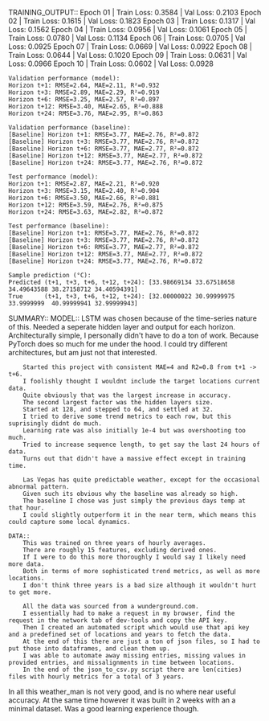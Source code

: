 TRAINING_OUTPUT::
    Epoch 01 | Train Loss: 0.3584 | Val Loss: 0.2103
    Epoch 02 | Train Loss: 0.1615 | Val Loss: 0.1823
    Epoch 03 | Train Loss: 0.1317 | Val Loss: 0.1562
    Epoch 04 | Train Loss: 0.0956 | Val Loss: 0.1061
    Epoch 05 | Train Loss: 0.0780 | Val Loss: 0.1134
    Epoch 06 | Train Loss: 0.0705 | Val Loss: 0.0925
    Epoch 07 | Train Loss: 0.0669 | Val Loss: 0.0922
    Epoch 08 | Train Loss: 0.0644 | Val Loss: 0.1020
    Epoch 09 | Train Loss: 0.0631 | Val Loss: 0.0966
    Epoch 10 | Train Loss: 0.0602 | Val Loss: 0.0928

    Validation performance (model):
    Horizon t+1: RMSE=2.64, MAE=2.11, R²=0.932
    Horizon t+3: RMSE=2.89, MAE=2.29, R²=0.919
    Horizon t+6: RMSE=3.25, MAE=2.57, R²=0.897
    Horizon t+12: RMSE=3.40, MAE=2.65, R²=0.888
    Horizon t+24: RMSE=3.76, MAE=2.95, R²=0.863

    Validation performance (baseline):
    [Baseline] Horizon t+1: RMSE=3.77, MAE=2.76, R²=0.872
    [Baseline] Horizon t+3: RMSE=3.77, MAE=2.76, R²=0.872
    [Baseline] Horizon t+6: RMSE=3.77, MAE=2.77, R²=0.872
    [Baseline] Horizon t+12: RMSE=3.77, MAE=2.77, R²=0.872
    [Baseline] Horizon t+24: RMSE=3.77, MAE=2.76, R²=0.872

    Test performance (model):
    Horizon t+1: RMSE=2.87, MAE=2.21, R²=0.920
    Horizon t+3: RMSE=3.15, MAE=2.40, R²=0.904
    Horizon t+6: RMSE=3.50, MAE=2.66, R²=0.881
    Horizon t+12: RMSE=3.59, MAE=2.76, R²=0.875
    Horizon t+24: RMSE=3.63, MAE=2.82, R²=0.872

    Test performance (baseline):
    [Baseline] Horizon t+1: RMSE=3.77, MAE=2.76, R²=0.872
    [Baseline] Horizon t+3: RMSE=3.77, MAE=2.76, R²=0.872
    [Baseline] Horizon t+6: RMSE=3.77, MAE=2.77, R²=0.872
    [Baseline] Horizon t+12: RMSE=3.77, MAE=2.77, R²=0.872
    [Baseline] Horizon t+24: RMSE=3.77, MAE=2.76, R²=0.872

    Sample prediction (°C):
    Predicted (t+1, t+3, t+6, t+12, t+24): [33.98669134 33.67518658 34.49643588 38.27158712 34.40594391]
    True      (t+1, t+3, t+6, t+12, t+24): [32.00000022 30.99999975 33.9999999  40.99999941 32.99999943]


SUMMARY::
    MODEL::
        LSTM was chosen because of the time-series nature of this.
        Needed a seperate hidden layer and output for each horizon.
        Architecturally simple, I personally didn't have to do a ton of work.
        Because PyTorch does so much for me under the hood.
        I could try different architectures, but am just not that interested.

        Started this project with consistent MAE=4 and R2=0.8 from t+1 -> t+6.
        I foolishly thought I wouldnt include the target locations current data.
        Quite obviously that was the largest increase in accuracy.
        The second largest factor was the hidden layers size.
        Started at 128, and stepped to 64, and settled at 32.
        I tried to derive some trend metrics to each row, but this suprisingly didnt do much.
        Learning rate was also initially 1e-4 but was overshooting too much.
        Tried to increase sequence length, to get say the last 24 hours of data.
        Turns out that didn't have a massive effect except in training time.
        
        Las Vegas has quite predictable weather, except for the occasional abnormal pattern.
        Given such its obvious why the baseline was already so high.
        The baseline I chose was just simply the previous days temp at that hour.
        I could slightly outperform it in the near term, which means this could capture some local dynamics.

    DATA::
        This was trained on three years of hourly averages.
        There are roughly 15 features, excluding derived ones.
        If I were to do this more thoroughly I would say I likely need more data.
        Both in terms of more sophisticated trend metrics, as well as more locations.
        I don't think three years is a bad size although it wouldn't hurt to get more.
    
        All the data was sourced from a wunderground.com.
        I essentially had to make a request in my browser, find the request in the network tab of dev-tools and copy the API key.
        Then I created an automated script which would use that api key and a predefined set of locations and years to fetch the data.
        At the end of this there are just a ton of json files, so I had to put those into dataframes, and clean them up.
        I was able to automate away missing entries, missing values in provided entries, and missalignments in time between locations.
        In the end of the json_to_csv.py script there are len(cities) files with hourly metrics for a total of 3 years.

In all this weather_man is not very good, and is no where near useful accuracy.
At the same time however it was built in 2 weeks with an a minimal dataset.
Was a good learning experience though.
